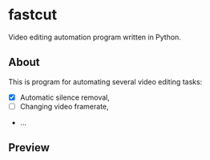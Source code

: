 # fastcut
Video editing automation program written in Python.

## About
This is program for automating several video editing tasks:
- [x] Automatic silence removal,
- [ ] Changing video framerate,
- ...

## Preview
